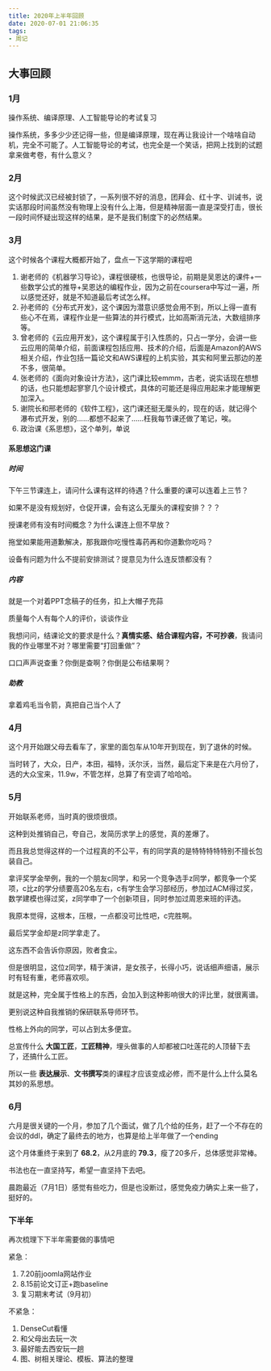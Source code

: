 ```yaml
---
title: 2020年上半年回顾
date: 2020-07-01 21:06:35
tags:
- 周记
---
```


## 大事回顾

### 1月

操作系统、编译原理、人工智能导论的考试复习

操作系统，多多少少还记得一些，但是编译原理，现在再让我设计一个啥啥自动机，完全不可能了。人工智能导论的考试，也完全是一个笑话，把网上找到的试题拿来做考卷，有什么意义？

### 2月

这个时候武汉已经被封锁了，一系列很不好的消息，团拜会、红十字、训诫书，说实话那段时间虽然没有物理上没有什么上海，但是精神层面一直是深受打击，很长一段时间怀疑出现这样的结果，是不是我们制度下的必然结果。

### 3月

这个时候各个课程大概都开始了，盘点一下这学期的课程吧

1. 谢老师的《机器学习导论》，课程很硬核，也很导论，前期是吴恩达的课件+一些数学公式的推导+吴恩达的编程作业，因为之前在coursera中写过一遍，所以感觉还好，就是不知道最后考试怎么样。
2. 孙老师的《分布式开发》，这个课因为潜意识感觉会用不到，所以上得一直有些心不在焉，课程作业是一些算法的并行模式，比如高斯消元法，大数组排序等。
3. 曾老师的《云应用开发》，这个课程属于引入性质的，只占一学分，会讲一些云应用的简单介绍，前面课程包括应用、技术的介绍，后面是Amazon的AWS相关介绍，作业包括一篇论文和AWS课程的上机实验，其实和阿里云那边的差不多，很简单。
4. 张老师的《面向对象设计方法》，这门课比较emmm，古老，说实话现在想想的话，也只能想起寥寥几个设计模式，具体的可能还是得应用起来才能理解更加深入。
5. 谢院长和邢老师的《软件工程》，这门课还挺无厘头的，现在的话，就记得个瀑布式开发，别的……都想不起来了……枉我每节课还做了笔记，唉。
6. 政治课《系思想》，这个单列，单说

#### 系思想这门课

##### 时间

下午三节课连上，请问什么课有这样的待遇？什么重要的课可以连着上三节？

如果不是没有规划好，仓促开课，会有这么无厘头的课程安排？？？

授课老师有没有时间概念？为什么课连上但不早放？

拖堂如果能用道歉解决，那我跟你吃慢性毒药再和你道歉你吃吗？

设备有问题为什么不提前安排测试？提意见为什么连反馈都没有？

##### 内容

就是一个对着PPT念稿子的任务，扣上大帽子充蒜

质量每个人有每个人的评价，谈谈作业

我想问问，结课论文的要求是什么？**真情实感、结合课程内容，不可抄袭**，我请问我的作业哪里不对？哪里需要“打回重做”？

口口声声说查重？你倒是查啊？你倒是公布结果啊？

##### 助教

拿着鸡毛当令箭，真把自己当个人了



### 4月

这个月开始跟父母去看车了，家里的面包车从10年开到现在，到了退休的时候。

当时转了，大众，日产，本田，福特，沃尔沃，当然，最后定下来是在六月份了，选的大众宝来，11.9w，不管怎样，总算了有空调了哈哈哈。

### 5月

开始联系老师，当时真的很烦很烦。

这种到处推销自己，夸自己，发简历求学上的感觉，真的差爆了。

而且我总觉得这样的一个过程真的不公平，有的同学真的是特特特特特别不擅长包装自己。

拿评奖学金举例，我的一个朋友c同学，和另一个竞争选手z同学，都竞争一个奖项，c比z的学分绩要高20名左右，c有学生会学习部经历，参加过ACM得过奖，数学建模也得过奖，z同学申了一个创新项目，同时参加过周恩来班的评选。

我原本觉得，这根本，压根，一点都没可比性吧，c完胜啊。

最后奖学金却是z同学拿走了。

这东西不会告诉你原因，败者食尘。

但是很明显，这位z同学，精于演讲，是女孩子，长得小巧，说话细声细语，展示时有轻有重，老师喜欢呗。

就是这种，完全属于性格上的东西，会加入到这种影响很大的评比里，就很离谱。

更别说这种自我推销的保研联系导师环节。

性格上外向的同学，可以占到太多便宜。

总宣传什么 **大国工匠**，**工匠精神**，埋头做事的人却都被口吐莲花的人顶替下去了，还搞什么工匠。

所以一些 **表达展示**、**文书撰写**类的课程才应该变成必修，而不是什么上什么莫名其妙的系思想。

### 6月

六月是很关键的一个月，参加了几个面试，做了几个给的任务，赶了一个不存在的会议的ddl，确定了最终去的地方，也算是给上半年做了一个ending

这个月体重终于来到了 **68.2**，从2月底的 **79.3**，瘦了20多斤，总体感觉非常棒。

书法也在一直坚持写，希望一直坚持下去吧。

晨跑最近（7月1日）感觉有些吃力，但是也没断过，感觉免疫力确实上来一些了，挺好的。



### 下半年

再次梳理下下半年需要做的事情吧

紧急：

1. 7.20前joomla网站作业
2. 8.15前论文订正+跑baseline
3. 复习期末考试（9月初）

不紧急：

1. DenseCut看懂
2. 和父母出去玩一次
3. 最好能去西安玩一趟
4. 图、树相关理论、模板、算法的整理



